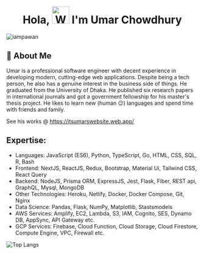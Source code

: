 <h1 align="center"> Hola, <img src="https://raw.githubusercontent.com/nixin72/nixin72/master/wave.gif" 
         alt="Waving hand animated gif"
         height="45"
         width="45" /> I'm Umar Chowdhury</h1>

<p align="left"> <img src="https://komarev.com/ghpvc/?username=umarfchy&label=Views&color=blue&style=plastic&style=for-the-badge" alt="iampawan" /> </p>


## 🚀 About Me

Umar is a professional software engineer with decent experience in developing modern, cutting-edge web applications. Despite being a tech person, he also has a genuine interest in the business side of things. He graduated from the University of Dhaka. He published six research papers in international journals and got a government fellowship for his master's thesis project. He likes to learn new (human 😉) languages and spend time with friends and family.

See his works @ https://itsumarswebsite.web.app/


## Expertise: 
- Languages:  JavaScript (ES6), Python, TypeScript, Go, HTML, CSS, SQL, R, Bash 
- Frontend: NextJS, ReactJS, Redux, Bootstrap, Material Ui, Tailwind CSS, React Query
- Backend: NodeJS, Prisma ORM, ExpressJS, Jest, Flask, Fiber, REST api, GraphQL, Mysql, MongoDB
- Other Technologies: Heroku, Netlify, Docker, Docker Compose, Git, Nginx 
- Data Science: Pandas, Flask, NumPy, Matplotlib, Stastsmodels
- AWS Services: Amplify, EC2, Lambda, S3, IAM, Cognito, SES, Dynamo DB, AppSync, API Gateway etc. 
- GCP Services: Firebase, Cloud Function, Cloud Storage, Cloud Firestore, Compute Engine, VPC, Firewall etc. 


![Top Langs](https://github-readme-stats.vercel.app/api/top-langs/?username=umarfchy)


<!--
**umarfchy/umarfchy** is a ✨ _special_ ✨ repository because its `README.md` (this file) appears on your GitHub profile.

Here are some ideas to get you started:

- 🔭 I’m currently working on ...
- 🌱 I’m currently learning ...
- 👯 I’m looking to collaborate on ...
- 🤔 I’m looking for help with ...
- 💬 Ask me about ...
- 📫 How to reach me: ...
- 😄 Pronouns: ...
- ⚡ Fun fact: ...
-->
